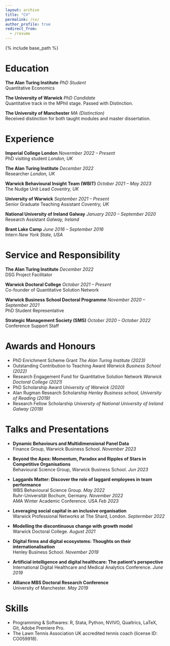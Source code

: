 ```yaml
---
layout: archive
title: "CV"
permalink: /cv/
author_profile: true
redirect_from:
  - /resume
---
```


{% include base_path %}

# Education

**The Alan Turing Institute** *PhD Student*  
Quantitative Economics

**The University of Warwick** *PhD Candidate*  
Quantitative track in the MPhil stage. Passed with Distinction.

**The University of Manchester** *MA (Distinction)*  
Received distinction for both taught modules and master dissertation.

# Experience

**Imperial College London** *Novermber 2022 – Present*  
PhD visiting student *London, UK*

**The Alan Turing Institute** *December 2022*  
Researcher *London, UK*

**Warwick Behavioural Insight Team (WBIT)** *October 2021 – May 2023*  
The Nudge Unit Lead *Coventry, UK*

**University of Warwick** *September 2021 – Present*  
Senior Graduate Teaching Assistant *Coventry, UK*

**National University of Ireland Galway** *January 2020 – September 2020*  
Research Assistant *Galway, Ireland*

**Brant Lake Camp** *June 2016 – September 2016*  
Intern *New York State, USA*

# Service and Responsibility

**The Alan Turing Institute** *December 2022*  
DSG Project Facilitator 

**Warwick Doctoral College** *October 2021 – Present*  
Co-founder of Quantitative Solution Network 

**Warwick Business School Doctoral Programme** *November 2020 – September 2021*  
PhD Student Representative

**Strategic Management Society (SMS)** *October 2020 – October 2022*  
Conference Support Staff

# Awards and Honours 
 
* PhD Enrichment Scheme Grant *The Alan Turing Institute (2023)*
* Outstanding Contribution to Teaching Award *Warwick Business School (2022)*
* Research Engagement Fund for Quantitative Solution Network *Warwick Doctoral College (2021)*
* PhD Scholarship Award *University of Warwick (2020)*
* Alan Rugman Research Scholarship *Henley Business school, University of Reading (2019)*
* Research Fellow Scholarship *University of National University of Ireland Galway (2019)*

# Talks and Presentations

* **Dynamic Behaviours and Multidimensional Panel Data**  
Finance Group, Warwick Business School.  *November 2023*

* **Beyond the Apex: Momentum, Paradox and Ripples of Stars in Competitive Organisations**  
Behavioural Science Group, Warwick Business School.  *Jun 2023*

* **Laggards Matter: Discover the role of laggard employees in team performance**  
  WBS Behavioural Science Group. *May 2022*  
  Ruhr-Universität Bochum, Germany. *November 2022*  
  AMA Winter Academic Conference. USA *Feb 2023*

* **Leveraging social capital in an inclusive organisation**  
Warwick Professional Networks at The Shard, London. *Septermber 2022*

* **Modelling the discontinuous change with growth model**  
Warwick Doctoral College. *August 2021*

* **Digital firms and digital ecosystems: Thoughts on their internationalisation**  
Henley Business School. *November 2019*

* **Artificial intelligence and digital healthcare: The patient’s perspective**  
International Digital Healthcare and Medical Analytics Conference. *June 2019*

* **Alliance MBS Doctoral Research Conference**  
University of Manchester. *May 2019*

# Skills
* Programming & Softwares: R, Stata, Python, NVIVO, Qualtrics, LaTeX, Git, Adobe Premiere Pro.
* The Lawn Tennis Association UK accredited tennis coach (license ID: CO059918).

